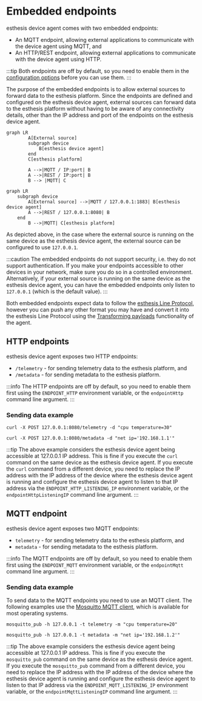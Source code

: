# Embedded endpoints

esthesis device agent comes with two embedded endpoints:
- An MQTT endpoint, allowing external applications to communicate with the device agent using MQTT, and
- An HTTP/REST endpoint, allowing external applications to communicate with the device agent using HTTP.

:::tip
Both endpoints are off by default, so you need to enable them in the
[configuration options](02-Configuration%20parameters.md) before you can use them.
:::

The purpose of the embedded endpoints is to allow external sources to forward data to the esthesis
platform. Since the endpoints are defined and configured on the esthesis device agent, external
sources can forward data to the esthesis platform without having to be aware of any connectivity
details, other than the IP address and port of the endpoints on the esthesis device agent.

```mermaid
graph LR
		A[External source]
		subgraph device
			B[esthesis device agent]
		end
		C[esthesis platform]

		A -->|MQTT / IP:port| B
		A -->|REST / IP:port| B
		B --> |MQTT| C
```

```mermaid
graph LR
	subgraph device
		A[External source] -->|MQTT / 127.0.0.1:1883| B[esthesis device agent]
		A -->|REST / 127.0.0.1:8080| B
	end
		B -->|MQTT| C[esthesis platform]
```

As depicted above, in the case where the external source is running on the same device as the
esthesis device agent, the external source can be configured to use `127.0.0.1`.

:::caution
The embedded endpoints do not support security, i.e. they do not support authentication. If you
make your endpoints accessible to other devices in your network, make sure you do so in a controlled
environment. Alternatively, if your external source is running on the same device as the esthesis
device agent, you can have the embedded endpoints only listen to `127.0.0.1` (which is the default
value).
:::

Both embedded endpoints expect data to follow the
[esthesis Line Protocol](../07-References/01-esthesis-line-protocol.md), however you can push any
other format you may have and convert it into the esthesis Line Protocol using the
[Transforming payloads](05-Transforming%20payloads.md) functionality of the agent.

## HTTP endpoints
esthesis device agent exposes two HTTP endpoints:
- `/telemetry` - for sending telemetry data to the esthesis platform, and
- `/metadata` - for sending metadata to the esthesis platform.

:::info
The HTTP endpoints are off by default, so you need to enable them first using the `ENDPOINT_HTTP`
environment variable, or the `endpointHttp` command line argument.
:::

### Sending data example
```shell
curl -X POST 127.0.0.1:8080/telemetry -d "cpu temperature=30"
```
```shell
curl -X POST 127.0.0.1:8080/metadata -d "net ip='192.168.1.1'"
```


:::tip
The above example considers the esthesis device agent being accessible at 127.0.0.1 IP address.
This is fine if you execute the `curl` command on the same device as the esthesis device agent. If
you execute the `curl` command from a different device, you need to replace the IP address with the
IP address of the device where the esthesis device agent is running and configure the esthesis device
agent to listen to that IP address via the `ENDPOINT_HTTP_LISTENING_IP` environment variable, or the
`endpointHttpListeningIP` command line argument.
:::

## MQTT endpoint
esthesis device agent exposes two MQTT endpoints:
- `telemetry` - for sending telemetry data to the esthesis platform, and
- `metadata` - for sending metadata to the esthesis platform.

:::info
The MQTT endpoints are off by default, so you need to enable them first using the `ENDPOINT_MQTT`
environment variable, or the `endpointMqtt` command line argument.
:::

### Sending data example
To send data to the MQTT endpoints you need to use an MQTT client. The following examples use the
[Mosquitto MQTT client](https://mosquitto.org), which is available for most operating systems.

```shell
mosquitto_pub -h 127.0.0.1 -t telemetry -m "cpu temperature=20"
```

```shell
mosquitto_pub -h 127.0.0.1 -t metadata -m "net ip='192.168.1.2'"
```

:::tip
The above example considers the esthesis device agent being accessible at 127.0.0.1 IP address.
This is fine if you execute the `mosquitto_pub` command on the same device as the esthesis device agent. If
you execute the `mosquitto_pub` command from a different device, you need to replace the IP address with the
IP address of the device where the esthesis device agent is running and configure the esthesis device
agent to listen to that IP address via the `ENDPOINT_MQTT_LISTENING_IP` environment variable, or the
`endpointMqttListeningIP` command line argument.
:::
